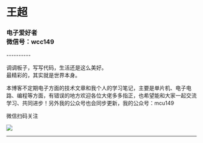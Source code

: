 <h1 style="text-align:left">王超 </h1>

<h3 style="text-align:left">
电子爱好者
<br>
微信号：wcc149
<br>

</h3>
----------

<p align="left">
调调板子，写写代码，生活还是这么美好。
<br>
最精彩的，其实就是世界本身。
</p>

本博客不定期电子方面的技术文章和我个人的学习笔记，主要是单片机、电子电路、编程等方面，有错误的地方欢迎各位大佬多多指正，也希望能和大家一起交流学习、共同进步！另外我的公众号也会同步更新，我的公众号：mcu149

微信扫码关注

![](http://wcc-blog.oss-cn-beijing.aliyuncs.com/img/20181014-KeilBin/%E6%B1%82%E5%85%B3%E6%B3%A8.jpg)
		
---
